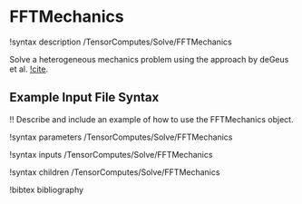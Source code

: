 # FFTMechanics

!syntax description /TensorComputes/Solve/FFTMechanics

Solve a heterogeneous mechanics problem using the approach by deGeus et al.  [!cite](DEGEUS2017412).

## Example Input File Syntax

!! Describe and include an example of how to use the FFTMechanics object.

!syntax parameters /TensorComputes/Solve/FFTMechanics

!syntax inputs /TensorComputes/Solve/FFTMechanics

!syntax children /TensorComputes/Solve/FFTMechanics

!bibtex bibliography
